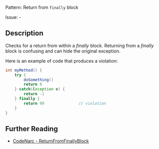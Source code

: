 Pattern: Return from `finally` block

Issue: -

## Description

Checks for a return from within a *finally* block. Returning from a *finally* block is confusing and can hide the original exception.

Here is an example of code that produces a violation:

``` groovy
int myMethod() {
    try {
        doSomething()
        return 0
    } catch(Exception e) {
        return -1
    } finally {
        return 99               // violation
    }
}
```

## Further Reading

* [CodeNarc - ReturnFromFinallyBlock](http://codenarc.sourceforge.net/codenarc-rules-basic.html#ReturnFromFinallyBlock)